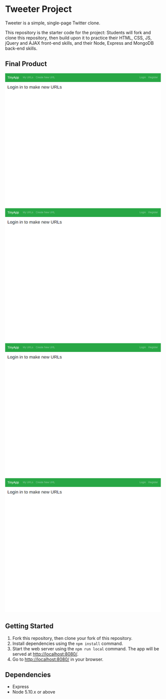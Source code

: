 # Tweeter Project

Tweeter is a simple, single-page Twitter clone.

This repository is the starter code for the project: Students will fork and clone this repository, then build upon it to practice their HTML, CSS, JS, jQuery and AJAX front-end skills, and their Node, Express and MongoDB back-end skills.

## Final Product
!["mobile"](https://github.com/JIAQI13/tinyapp/blob/main/doc/login_emapty%20user.png)
!["desktop"](https://github.com/JIAQI13/tinyapp/blob/main/doc/login_emapty%20user.png)
!["mobileTweet"](https://github.com/JIAQI13/tinyapp/blob/main/doc/login_emapty%20user.png)
!["desktopTweet"](https://github.com/JIAQI13/tinyapp/blob/main/doc/login_emapty%20user.png)

## Getting Started

1. Fork this repository, then clone your fork of this repository.
2. Install dependencies using the `npm install` command.
3. Start the web server using the `npm run local` command. The app will be served at <http://localhost:8080/>.
4. Go to <http://localhost:8080/> in your browser.

## Dependencies

- Express
- Node 5.10.x or above
